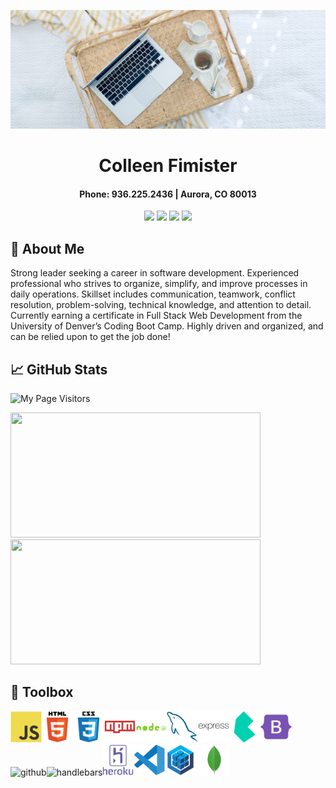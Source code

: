 <div align="center">

![1](images/computer.png)

# **Colleen Fimister**

#### Phone: 936.225.2436 | Aurora, CO 80013

<a href="https://carlincb.github.io/Portfolio/" target="_blank" alt="Portfolio"><img src="https://img.shields.io/badge/Portfolio-008080?style=for-the-badge&logo=portfolio-95&logoColor=white"></a>
<a href="https://www.linkedin.com/in/colleen-fimister" target="_blank" alt="LinkedIn"><img src="https://img.shields.io/badge/LinkedIn-0077B5?style=for-the-badge&logo=linkedin&logoColor=white"></a>
<a href="https://drive.google.com/file/d/1ztAgRfTR8d_0xE9TAfswTxmJVcmkJT0V/view?usp=sharing" target="_blank" alt="Resume"><img src="https://img.shields.io/badge/Resume-12100E?style=for-the-badge&logo=resume&logoColor=white"></a>
<a href="mailto:carlin.colleen@gmail.com" target="_blank" alt="Gmail"><img src="https://img.shields.io/badge/Gmail-D14836?style=for-the-badge&logo=gmail&logoColor=white"></a>

</div>

## 📝 About Me

Strong leader seeking a career in software development. Experienced professional who strives to organize, simplify, and improve processes in daily operations. Skillset includes communication, teamwork, conflict resolution, problem-solving, technical knowledge, and attention to detail. Currently earning a certificate in Full Stack Web Development from the University of Denver’s Coding Boot Camp. Highly driven and organized, and can be relied upon to get the job done!

## &#x1f4c8; GitHub Stats

![My Page Visitors](https://visitor-badge.glitch.me/badge?page_id=carlincb.visitor-badge&left_color=blue&right_color=gray&left_text=My%20Page%20Visitors)

<p>
  <img width="400em" height="200em" src="https://github-readme-stats.vercel.app/api?username=carlincb&theme=cobalt"/>
  <img width="400em" height="200em" src="https://github-readme-stats.vercel.app/api/top-langs/?username=carlincb&layout=compact&theme=cobalt&langs_count=8"/>
</p>

## 🧰 Toolbox

<img src="https://github.com/devicons/devicon/blob/master/icons/javascript/javascript-original.svg" alt="CSS Logo" width="50" height="50"/><img src="https://github.com/devicons/devicon/blob/master/icons/html5/html5-original-wordmark.svg" alt="html5" width="50" height="50"/><img src="https://github.com/devicons/devicon/blob/master/icons/css3/css3-original-wordmark.svg" alt="CSS Logo" width="50" height="50"/><img src="https://github.com/devicons/devicon/blob/master/icons/npm/npm-original-wordmark.svg" alt="npm" width="50" height="50"/><img src="https://github.com/devicons/devicon/blob/master/icons/nodejs/nodejs-plain-wordmark.svg" alt="node" width="50" height="50"/><img src="https://github.com/devicons/devicon/blob/master/icons/mysql/mysql-plain.svg" alt="mysql" width="50" height="50"/><img src="https://github.com/devicons/devicon/blob/master/icons/express/express-original-wordmark.svg" alt="express" width="50" height="50"/><img src="https://github.com/devicons/devicon/blob/master/icons/bulma/bulma-plain.svg" alt="bulma" width="50" height="50"/><img src="https://github.com/devicons/devicon/blob/master/icons/bootstrap/bootstrap-plain.svg" alt="bootstrap" width="50" height="50"/><img src="https://iconape.com/wp-content/files/ei/11536/png/github-square.png" alt="github" width="50" height="50"/><img src="https://encrypted-tbn0.gstatic.com/images?q=tbn:ANd9GcSPXk9yRdL4JpgeWD5ebNDhzNP-mUTHLZ61z-ou0PnO1Tt62zzPo57MZ9TngnLjg68OZ0w&usqp=CAU" alt="handlebars" width="50" height="50"/><img src="https://github.com/devicons/devicon/blob/master/icons/heroku/heroku-original-wordmark.svg" alt="heroku" width="50" height="50"/><img src="https://github.com/devicons/devicon/blob/master/icons/vscode/vscode-original.svg" alt="vscode" width="50" height="50"/><img src="https://raw.githubusercontent.com/devicons/devicon/9f4f5cdb393299a81125eb5127929ea7bfe42889/icons/sequelize/sequelize-original.svg" alt="Sequelize logo" width="50" height="50"> <img src="https://github.com/devicons/devicon/blob/master/icons/mongodb/mongodb-original.svg" alt="mongodb" width="50" height="50"/>
